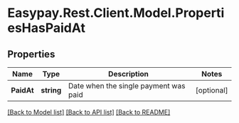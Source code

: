 # Easypay.Rest.Client.Model.PropertiesHasPaidAt
## Properties

Name | Type | Description | Notes
------------ | ------------- | ------------- | -------------
**PaidAt** | **string** | Date when the single payment was paid | [optional] 

[[Back to Model list]](../README.md#documentation-for-models) [[Back to API list]](../README.md#documentation-for-api-endpoints) [[Back to README]](../README.md)


